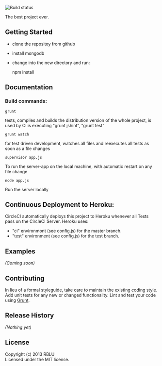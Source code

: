 ![Build status](https://circleci.com/gh/youpers/yp-backend.png?circle-token=:circle-token)

The best project ever.

## Getting Started
- clone the repositoy from github
- install mongodb
- change into the new directory and run:

    npm install


## Documentation
### Build commands:

    grunt
tests, compiles and builds the distribution version of the whole project, is used by CI
is executing "grunt jshint", "grunt test"

    grunt watch
for test driven development, watches all files and reexecutes all tests as soon as a file changes

    supervisor app.js
To run the server-app on the local machine, with automatic restart on any file change

    node app.js
Run the server locally

## Continuous Deployment to Heroku:

CircleCI automatically deploys this project to Heroku whenever all Tests pass on the CircleCI Server.
Heroku uses:
- "ci" environmont (see config.js) for the master branch.
- "test" environment (see config.js) for the test branch.

## Examples
_(Coming soon)_

## Contributing
In lieu of a formal styleguide, take care to maintain the existing coding style. Add unit tests for any new or changed functionality. Lint and test your code using [Grunt](http://gruntjs.com/).

## Release History
_(Nothing yet)_

## License
Copyright (c) 2013 RBLU  
Licensed under the MIT license.
